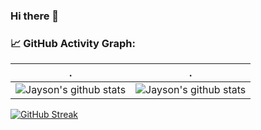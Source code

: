 ### Hi there 👋

<!--   GitHub stats graph -->
### 📈 GitHub Activity Graph:

<!--   stats + languages -->
| .                                                                                                                                       | .                                                                                                                         |
|-----------------------------------------------------------------------------------------------------------------------------------------|---------------------------------------------------------------------------------------------------------------------------|
| ![Jayson's github stats](https://github-readme-stats.vercel.app/api?username=JaysonAlbert&show_icons=true&theme=radical&include_all_commits=true) | ![Jayson's github stats](https://github-readme-stats.vercel.app/api/top-langs/?username=JaysonAlbert&theme=radical&layout=compact) |


[![GitHub Streak](https://streak-stats.demolab.com/?user=JaysonAlbert&theme=dark)](https://git.io/streak-stats)

<!--
**JaysonAlbert/JaysonAlbert** is a ✨ _special_ ✨ repository because its `README.md` (this file) appears on your GitHub profile.

Here are some ideas to get you started:

- 🔭 I’m currently working on ...
- 🌱 I’m currently learning ...
- 👯 I’m looking to collaborate on ...
- 🤔 I’m looking for help with ...
- 💬 Ask me about ...
- 📫 How to reach me: ...
- 😄 Pronouns: ...
- ⚡ Fun fact: ...
-->
